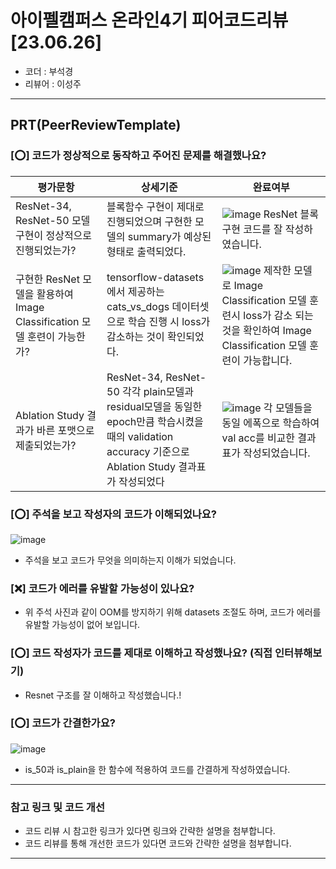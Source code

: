 # 아이펠캠퍼스 온라인4기 피어코드리뷰[23.06.26]

- 코더 : 부석경
- 리뷰어 : 이성주

---------------------------------------------
## **PRT(PeerReviewTemplate)**

### **[⭕] 코드가 정상적으로 동작하고 주어진 문제를 해결했나요?**
|평가문항|상세기준|완료여부|
|-------|---------|--------|
|ResNet-34, ResNet-50 모델 구현이 정상적으로 진행되었는가?|블록함수 구현이 제대로 진행되었으며 구현한 모델의 summary가 예상된 형태로 출력되었다.| ![image](https://github.com/JeJuBOO/Aiffel_Nodes/assets/29011595/d7413e23-e752-427e-8924-e604e5d8bd80)  ResNet 블록 구현 코드를 잘 작성하였습니다.|
|구현한 ResNet 모델을 활용하여 Image Classification 모델 훈련이 가능한가?|tensorflow-datasets에서 제공하는 cats_vs_dogs 데이터셋으로 학습 진행 시 loss가 감소하는 것이 확인되었다.|![image](https://github.com/JeJuBOO/Aiffel_Nodes/assets/29011595/7c2b1010-5a17-4a81-898a-f616c370095a)  제작한 모델로 Image Classification 모델 훈련시 loss가 감소 되는 것을 확인하여 Image Classification 모델 훈련이 가능합니다. |
|Ablation Study 결과가 바른 포맷으로 제출되었는가?|ResNet-34, ResNet-50 각각 plain모델과 residual모델을 동일한 epoch만큼 학습시켰을 때의 validation accuracy 기준으로 Ablation Study 결과표가 작성되었다 |![image](https://github.com/JeJuBOO/Aiffel_Nodes/assets/29011595/42601abc-e94e-4d27-842a-0aea788397f3) 각 모델들을 동일 에폭으로 학습하여 val acc를 비교한 결과표가 작성되었습니다.|
### **[⭕] 주석을 보고 작성자의 코드가 이해되었나요?**
![image](https://github.com/JeJuBOO/Aiffel_Nodes/assets/29011595/9d0e96c9-0ab6-44ff-928f-de090a3c4c79)
 - 주석을 보고 코드가 무엇을 의미하는지 이해가 되었습니다.

### **[❌] 코드가 에러를 유발할 가능성이 있나요?**
 - 위 주석 사진과 같이 OOM를 방지하기 위해 datasets 조절도 하며, 코드가 에러를 유발할 가능성이 없어 보입니다.
### **[⭕] 코드 작성자가 코드를 제대로 이해하고 작성했나요?** (직접 인터뷰해보기)
 - Resnet 구조를 잘 이해하고 작성했습니다.!
### **[⭕] 코드가 간결한가요?**
![image](https://github.com/JeJuBOO/Aiffel_Nodes/assets/29011595/d730bffb-0ae7-4be9-853f-413f705b1c79)
 - is_50과 is_plain을 한 함수에 적용하여 코드를 간결하게 작성하였습니다.
----------------------------------------------
### **참고 링크 및 코드 개선**
* 코드 리뷰 시 참고한 링크가 있다면 링크와 간략한 설명을 첨부합니다.
* 코드 리뷰를 통해 개선한 코드가 있다면 코드와 간략한 설명을 첨부합니다.

----------------------------------------------
